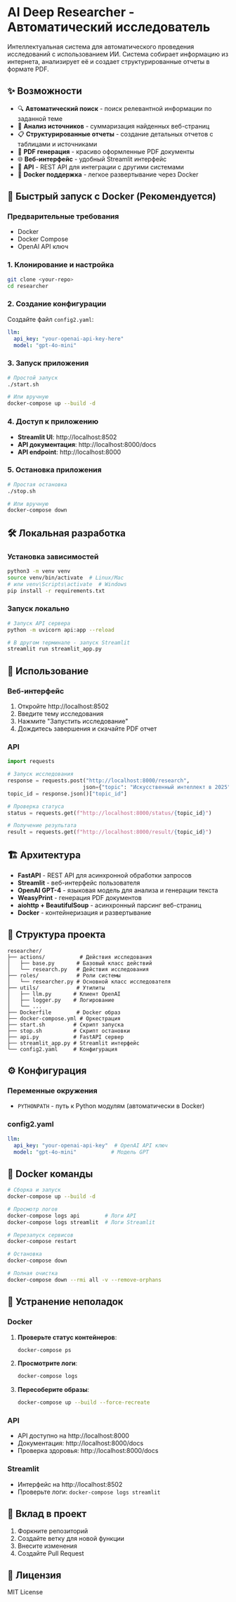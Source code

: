 # AI Deep Researcher - Автоматический исследователь

Интеллектуальная система для автоматического проведения исследований с использованием ИИ. Система собирает информацию из интернета, анализирует её и создает структурированные отчеты в формате PDF.

## ✨ Возможности

- 🔍 **Автоматический поиск** - поиск релевантной информации по заданной теме
- 📄 **Анализ источников** - суммаризация найденных веб-страниц
- 📋 **Структурированные отчеты** - создание детальных отчетов с таблицами и источниками
- 📄 **PDF генерация** - красиво оформленные PDF документы
- 🌐 **Веб-интерфейс** - удобный Streamlit интерфейс
- 🚀 **API** - REST API для интеграции с другими системами
- 🐳 **Docker поддержка** - легкое развертывание через Docker

## 🚀 Быстрый запуск с Docker (Рекомендуется)

### Предварительные требования

- Docker
- Docker Compose
- OpenAI API ключ

### 1. Клонирование и настройка

```bash
git clone <your-repo>
cd researcher
```

### 2. Создание конфигурации

Создайте файл `config2.yaml`:

```yaml
llm:
  api_key: "your-openai-api-key-here"
  model: "gpt-4o-mini"
```

### 3. Запуск приложения

```bash
# Простой запуск
./start.sh

# Или вручную
docker-compose up --build -d
```

### 4. Доступ к приложению

- **Streamlit UI**: http://localhost:8502
- **API документация**: http://localhost:8000/docs
- **API endpoint**: http://localhost:8000

### 5. Остановка приложения

```bash
# Простая остановка
./stop.sh

# Или вручную
docker-compose down
```

## 🛠️ Локальная разработка

### Установка зависимостей

```bash
python3 -m venv venv
source venv/bin/activate  # Linux/Mac
# или venv\Scripts\activate  # Windows
pip install -r requirements.txt
```

### Запуск локально

```bash
# Запуск API сервера
python -m uvicorn api:app --reload

# В другом терминале - запуск Streamlit
streamlit run streamlit_app.py
```

## 📝 Использование

### Веб-интерфейс

1. Откройте http://localhost:8502
2. Введите тему исследования
3. Нажмите "Запустить исследование"
4. Дождитесь завершения и скачайте PDF отчет

### API

```python
import requests

# Запуск исследования
response = requests.post("http://localhost:8000/research", 
                        json={"topic": "Искусственный интеллект в 2025"})
topic_id = response.json()["topic_id"]

# Проверка статуса
status = requests.get(f"http://localhost:8000/status/{topic_id}")

# Получение результата
result = requests.get(f"http://localhost:8000/result/{topic_id}")
```

## 🏗️ Архитектура

- **FastAPI** - REST API для асинхронной обработки запросов
- **Streamlit** - веб-интерфейс пользователя
- **OpenAI GPT-4** - языковая модель для анализа и генерации текста
- **WeasyPrint** - генерация PDF документов
- **aiohttp + BeautifulSoup** - асинхронный парсинг веб-страниц
- **Docker** - контейнеризация и развертывание

## 📁 Структура проекта

```
researcher/
├── actions/           # Действия исследования
│   ├── base.py       # Базовый класс действий
│   └── research.py   # Действия исследования
├── roles/            # Роли системы
│   └── researcher.py # Основной класс исследователя
├── utils/            # Утилиты
│   ├── llm.py       # Клиент OpenAI
│   ├── logger.py    # Логирование
│   └── ...
├── Dockerfile        # Docker образ
├── docker-compose.yml # Оркестрация
├── start.sh         # Скрипт запуска
├── stop.sh          # Скрипт остановки
├── api.py           # FastAPI сервер
├── streamlit_app.py # Streamlit интерфейс
└── config2.yaml     # Конфигурация
```

## ⚙️ Конфигурация

### Переменные окружения

- `PYTHONPATH` - путь к Python модулям (автоматически в Docker)

### config2.yaml

```yaml
llm:
  api_key: "your-openai-api-key"  # OpenAI API ключ
  model: "gpt-4o-mini"           # Модель GPT
```

## 🐳 Docker команды

```bash
# Сборка и запуск
docker-compose up --build -d

# Просмотр логов
docker-compose logs api        # Логи API
docker-compose logs streamlit  # Логи Streamlit

# Перезапуск сервисов
docker-compose restart

# Остановка
docker-compose down

# Полная очистка
docker-compose down --rmi all -v --remove-orphans
```

## 🔧 Устранение неполадок

### Docker

1. **Проверьте статус контейнеров**:
   ```bash
   docker-compose ps
   ```

2. **Просмотрите логи**:
   ```bash
   docker-compose logs
   ```

3. **Пересоберите образы**:
   ```bash
   docker-compose up --build --force-recreate
   ```

### API

- API доступно на http://localhost:8000
- Документация: http://localhost:8000/docs
- Проверка здоровья: http://localhost:8000/docs

### Streamlit

- Интерфейс на http://localhost:8502
- Проверьте логи: `docker-compose logs streamlit`

## 🤝 Вклад в проект

1. Форкните репозиторий
2. Создайте ветку для новой функции
3. Внесите изменения
4. Создайте Pull Request

## 📄 Лицензия

MIT License 
